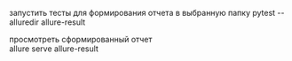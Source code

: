 запустить тесты для формирования отчета в выбранную папку
pytest --alluredir allure-result

просмотреть сформированный отчет  
allure serve allure-result
>>
